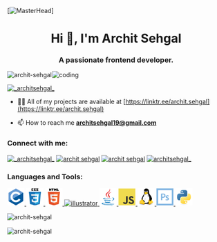 [![MasterHead](https://i.pinimg.com/originals/87/f3/f1/87f3f1425b217691da645e97dbb50d55.gif)]
<h1 align="center">Hi 👋, I'm Archit Sehgal</h1>
<h3 align="center">A passionate frontend developer.</h3>
<img align="right" alt="coding" width="400" src="https://miro.medium.com/max/1360/0*yVqaoB4N64ZrBXWo.gif"/>

<p align="left"> <img src="https://komarev.com/ghpvc/?username=archit-sehgal&label=Profile%20views&color=0e75b6&style=flat" alt="archit-sehgal" /> </p>

<p align="left"> <a href="https://twitter.com/_architsehgal_" target="blank"><img src="https://img.shields.io/twitter/follow/_architsehgal_?logo=twitter&style=for-the-badge" alt="_architsehgal_" /></a> </p>

- 👨‍💻 All of my projects are available at [https://linktr.ee/archit.sehgal](https://linktr.ee/archit.sehgal)

- 📫 How to reach me **architsehgal19@gmail.com**

<h3 align="left">Connect with me:</h3>
<p align="left">
<a href="https://twitter.com/_architsehgal_" target="blank"><img align="center" src="https://raw.githubusercontent.com/rahuldkjain/github-profile-readme-generator/master/src/images/icons/Social/twitter.svg" alt="_architsehgal_" height="30" width="40" /></a>
<a href="https://linkedin.com/in/archit sehgal" target="blank"><img align="center" src="https://raw.githubusercontent.com/rahuldkjain/github-profile-readme-generator/master/src/images/icons/Social/linked-in-alt.svg" alt="archit sehgal" height="30" width="40" /></a>
<a href="https://stackoverflow.com/users/archit sehgal" target="blank"><img align="center" src="https://raw.githubusercontent.com/rahuldkjain/github-profile-readme-generator/master/src/images/icons/Social/stack-overflow.svg" alt="archit sehgal" height="30" width="40" /></a>
<a href="https://instagram.com/architsehgal_" target="blank"><img align="center" src="https://raw.githubusercontent.com/rahuldkjain/github-profile-readme-generator/master/src/images/icons/Social/instagram.svg" alt="architsehgal_" height="30" width="40" /></a>
</p>

<h3 align="left">Languages and Tools:</h3>
<p align="left"> <a href="https://www.cprogramming.com/" target="_blank" rel="noreferrer"> <img src="https://raw.githubusercontent.com/devicons/devicon/master/icons/c/c-original.svg" alt="c" width="40" height="40"/> </a> <a href="https://www.w3schools.com/css/" target="_blank" rel="noreferrer"> <img src="https://raw.githubusercontent.com/devicons/devicon/master/icons/css3/css3-original-wordmark.svg" alt="css3" width="40" height="40"/> </a> <a href="https://www.w3.org/html/" target="_blank" rel="noreferrer"> <img src="https://raw.githubusercontent.com/devicons/devicon/master/icons/html5/html5-original-wordmark.svg" alt="html5" width="40" height="40"/> </a> <a href="https://www.adobe.com/in/products/illustrator.html" target="_blank" rel="noreferrer"> <img src="https://www.vectorlogo.zone/logos/adobe_illustrator/adobe_illustrator-icon.svg" alt="illustrator" width="40" height="40"/> </a> <a href="https://www.java.com" target="_blank" rel="noreferrer"> <img src="https://raw.githubusercontent.com/devicons/devicon/master/icons/java/java-original.svg" alt="java" width="40" height="40"/> </a> <a href="https://developer.mozilla.org/en-US/docs/Web/JavaScript" target="_blank" rel="noreferrer"> <img src="https://raw.githubusercontent.com/devicons/devicon/master/icons/javascript/javascript-original.svg" alt="javascript" width="40" height="40"/> </a> <a href="https://www.linux.org/" target="_blank" rel="noreferrer"> <img src="https://raw.githubusercontent.com/devicons/devicon/master/icons/linux/linux-original.svg" alt="linux" width="40" height="40"/> </a> <a href="https://www.photoshop.com/en" target="_blank" rel="noreferrer"> <img src="https://raw.githubusercontent.com/devicons/devicon/master/icons/photoshop/photoshop-line.svg" alt="photoshop" width="40" height="40"/> </a> <a href="https://www.python.org" target="_blank" rel="noreferrer"> <img src="https://raw.githubusercontent.com/devicons/devicon/master/icons/python/python-original.svg" alt="python" width="40" height="40"/> </a> </p>

<p><img align="center" src="https://github-readme-stats.vercel.app/api/top-langs?username=archit-sehgal&show_icons=true&locale=en&layout=compact" alt="archit-sehgal" /></p>

<p><img align="center" src="https://github-readme-streak-stats.herokuapp.com/?user=archit-sehgal&" alt="archit-sehgal" /></p>
